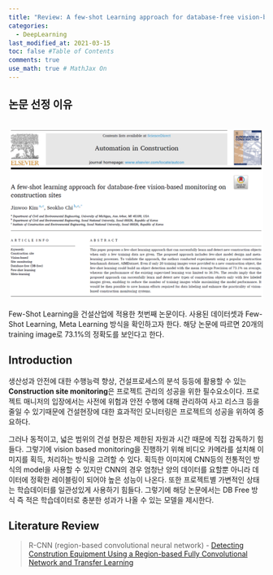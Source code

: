 ```yaml
---
title: "Review: A few-shot Learning approach for database-free vision-based monitoring on construction sites"
categories: 
  - DeepLearning
last_modified_at: 2021-03-15
toc: false #Table of Contents
comments: true
use_math: true # MathJax On
---
```


## 논문 선정 이유
<br>
<center><img src="/assets/images/review1_1.jpg" width="500" ></center>
<br>
Few-Shot Learning을 건설산업에 적용한 첫번째 논문이다. 사용된 데이터셋과 Few-Shot Learning, Meta Learning 방식을 확인하고자 한다. 해당 논문에 따르면 20개의 training image로 73.1%의 정확도를 보인다고 한다.

## Introduction

생산성과 안전에 대한 수행능력 향상, 건설프로세스의 분석 등등에 활용할 수 있는 **Construction site monitoring**은 프로젝트 관리의 성공을 위한 필수요소이다. 프로젝트 매니저의 입장에서는 사전에 위험과 안전 수행에 대해 관리하여 사고 리스크 등을 줄일 수 있기때문에 건설현장에 대한 효과적인 모니터링은 프로젝트의 성공을 위하여 중요하다. 

그러나 동적이고, 넓은 범위의 건설 현장은 제한된 자원과 시간 때문에 직접 감독하기 힘들다. 그렇기에 vision based monitoring을 진행하기 위해 비디오 카메라를 설치해 이미지를 획득, 처리하는 방식을 고려할 수 있다. 획득한 이미지에 CNN등의 전통적인 방식의 model을 사용할 수 있지만 CNN의 경우 엄청난 양의 데이터를 요할뿐 아니라 데이터에 정확한 레이블링이 되어야 높은 성능이 나온다. 또한 프로젝트별 가변적인 상태는 학습데이터를 일관성있게 사용하기 힘들다. 그렇기에 해당 논문에서는 DB Free 방식 즉 적은 학습데이터로 충분한 성과가 나올 수 있는 모델을 제시한다.

## Literature Review

> R-CNN (region-based convolutional neural network) - [Detecting Constrution Equipment Using a Region-based Fully Convolutional Network and Transfer Learning](https://doi.org/10.1061/(ASCE)CP.1943-5487.0000731)<br>
> 
